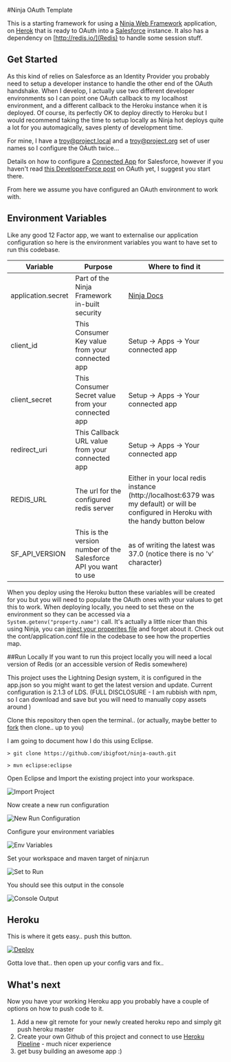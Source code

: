 
#Ninja OAuth Template

This is a starting framework for using a [Ninja Web Framework](http://www.ninjaframework.org/) application, on [Herok](https://www.heroku.com) that is ready to OAuth into a [Salesforce](https://www.salesforce.com) instance. 
It also has a dependency on [http://redis.io/](Redis) to handle some session stuff.  

## Get Started
As this kind of relies on Salesforce as an Identity Provider you probably need to setup a developer instance to handle the other end of the OAuth handshake. When I develop, I actually use two different developer environments so I can point one OAuth callback to my localhost environment, and a different callback to the Heroku instance when it is deployed. Of course, its perfectly OK to deploy directly to Heroku but I would recommend taking the time to setup locally as Ninja hot deploys quite a lot for you automagically, saves plenty of development time. 

For mine, I have a troy@project.local and a troy@project.org set of user names so I configure the OAuth twice... 

Details on how to configure a [Connected App](https://help.salesforce.com/HTViewHelpDoc?id=connected_app_create.htm) for Salesforce, however if you haven't read [this DeveloperForce post](https://developer.salesforce.com/page/Digging_Deeper_into_OAuth_2.0_on_Force.com) on OAuth yet, I suggest you start there.  

From here we assume you have configured an OAuth environment to work with.

## Environment Variables
Like any good 12 Factor app, we want to externalise our application configuration so here is the environment variables you want to have set to run this codebase. 

| Variable | Purpose | Where to find it |
| -------- | ------- | ---------------- |
| application.secret | Part of the Ninja Framework in-built security | [Ninja Docs](http://www.ninjaframework.org/documentation/security/getting_started.html) |
| client_id | This Consumer Key value from your connected app | Setup -> Apps -> Your connected app |
| client_secret | This Consumer Secret value from your connected app | Setup -> Apps -> Your connected app |
| redirect_uri | This Callback URL value from your connected app | Setup -> Apps -> Your connected app | 
| REDIS_URL | The url for the configured redis server | Either in your local redis instance (http://localhost:6379 was my default) or will be configured in Heroku with the handy button below |
| SF_API_VERSION | This is the version number of the Salesforce API you want to use | as of writing the latest was 37.0 (notice there is no 'v' character) |

When you deploy using the Heroku button these variables will be created for you but you will need to populate the OAuth ones with your values to get this to work. 
When deploying locally, you need to set these on the environment so they can be accessed via a `System.getenv("property.name")` call. It's actually a little nicer than this using Ninja, you can [inject your properites file](http://www.ninjaframework.org/documentation/configuration_and_modes.html) and forget about it. Check out the cont/application.conf file in the codebase to see how the properties map.  

##Run Locally
If you want to run this project locally you will need a local version of Redis (or an accessible version of Redis somewhere)

This project uses the Lightning Design system, it is configured in the app.json so you might want to get the latest version and update. 
Current configuration is 2.1.3 of LDS. 
(FULL DISCLOSURE - I am rubbish with npm, so I can download and save but you will need to manually copy assets around )

Clone this repository then open the terminal.. (or actually, maybe better to [fork](https://help.github.com/articles/fork-a-repo/) then clone.. up to you)

I am going to document how I do this using Eclipse. 

```
> git clone https://github.com/ibigfoot/ninja-oauth.git

> mvn eclipse:eclipse

```
Open Eclipse and Import the existing project into your workspace.

![Import Project](/readme-images/importProject.png "Import Project")

Now create a new run configuration

![New Run Configuration](/readme-images/newRunConfiguration.png "New Remote Config")

Configure your environment variables

![Env Variables](/readme-images/configEnvVariables.png "Configure Environment")

Set your workspace and maven target of ninja:run 

![Set to Run](/readme-images/configNinjaRun.png "Set ninja:run")

You should see this output in the console

![Console Output](/readme-images/outputRunning.png "Expected Output")

## Heroku

This is where it gets easy.. push this button.

[![Deploy](https://www.herokucdn.com/deploy/button.svg)](https://heroku.com/deploy)

Gotta love that.. then open up your config vars and fix.. 

## What's next
Now you have your working Heroku app you probably have a couple of options on how to push code to it. 
1) Add a new git remote for your newly created heroku repo and simply git push heroku master
2) Create your own Github of this project and connect to use [Heroku Pipeline](https://devcenter.heroku.com/articles/pipelines) - much nicer experience 
3) get busy building an awesome app :) 



